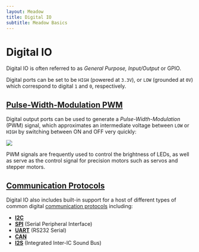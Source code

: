 ```yaml
---
layout: Meadow
title: Digital IO
subtitle: Meadow Basics
---
```


# Digital IO

Digital IO is often referred to as _General Purpose, Input/Output_ or GPIO.

Digital ports can be set to be `HIGH` (powered at `3.3V`), or `LOW` (grounded at `0V`) which correspond to digital `1` and `0`, respectively. 

## [Pulse-Width-Modulation PWM](/Guides/Meadow_Basics/IO/Digital/PWM/)

Digital output ports can be used to generate a _Pulse-Width-Modulation_ (PWM) signal, which approximates an intermediate voltage between `LOW` or `HIGH` by switching between ON and OFF very quickly: 

![](/Guides/Meadow_Basics/IO/Digital/PWM/PWM_Signal.svg)

PWM signals are frequently used to control the brightness of LEDs, as well as serve as the control signal for precision motors such as servos and stepper motors.

## [Communication Protocols](/Guides/Meadow_Basics/IO/Digital/Protocols/)

Digital IO also includes built-in support for a host of different types of common digital [communication protocols](/Guides/Meadow_Basics/IO/Digital/Protocols/) including:

* **[I2C](/Guides/Meadow_Basics/IO/Digital/Protocols/I2C)** 
* **[SPI](/Guides/Meadow_Basics/IO/Digital/Protocols/SPI)** (Serial Peripheral Interface)
* **[UART](/Guides/Meadow_Basics/IO/Digital/Protocols/UART)** (RS232 Serial) 
* **[CAN](/Guides/Meadow_Basics/IO/Digital/Protocols/CAN)** 
* **[I2S](/Guides/Meadow_Basics/IO/Digital/Protocols/I2S)** (Integrated Inter-IC Sound Bus)